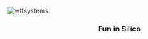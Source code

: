 ![wtfsystems](https://www.wtfsystems.net/img/wtfsystems.png)

<h3 align="center">Fun in Silico</h3>
